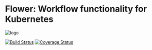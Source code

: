 # Flower: Workflow functionality for Kubernetes
![logo](http://i.imgur.com/XmxQ0BS.png)

[![Build Status](https://travis-ci.org/nov1n/kubernetes-workflow.svg?branch=master)](https://travis-ci.org/nov1n/kubernetes-workflow)
[![Coverage Status](https://coveralls.io/repos/github/nov1n/kubernetes-workflow/badge.svg?branch=master)](https://coveralls.io/github/nov1n/kubernetes-workflow?branch=master)
